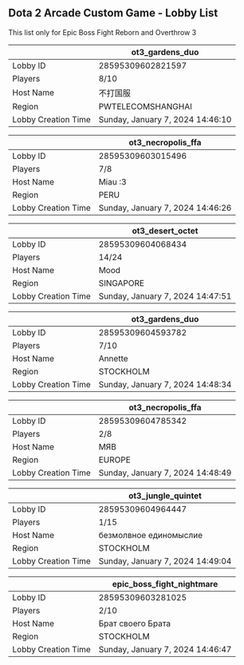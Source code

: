 ## Dota 2 Arcade Custom Game - Lobby List

This list only for Epic Boss Fight Reborn and Overthrow 3

|  | ot3_gardens_duo |
| ------ | ------ |
| Lobby ID | 28595309602821597 |
| Players | 8/10 |
| Host Name | 不打国服 |
| Region | PWTELECOMSHANGHAI |
| Lobby Creation Time | Sunday, January 7, 2024 14:46:10 |


|  | ot3_necropolis_ffa |
| ------ | ------ |
| Lobby ID | 28595309603015496 |
| Players | 7/8 |
| Host Name | Miau :3 |
| Region | PERU |
| Lobby Creation Time | Sunday, January 7, 2024 14:46:26 |


|  | ot3_desert_octet |
| ------ | ------ |
| Lobby ID | 28595309604068434 |
| Players | 14/24 |
| Host Name | Mood |
| Region | SINGAPORE |
| Lobby Creation Time | Sunday, January 7, 2024 14:47:51 |


|  | ot3_gardens_duo |
| ------ | ------ |
| Lobby ID | 28595309604593782 |
| Players | 7/10 |
| Host Name | Annette |
| Region | STOCKHOLM |
| Lobby Creation Time | Sunday, January 7, 2024 14:48:34 |


|  | ot3_necropolis_ffa |
| ------ | ------ |
| Lobby ID | 28595309604785342 |
| Players | 2/8 |
| Host Name | МЯВ |
| Region | EUROPE |
| Lobby Creation Time | Sunday, January 7, 2024 14:48:49 |


|  | ot3_jungle_quintet |
| ------ | ------ |
| Lobby ID | 28595309604964447 |
| Players | 1/15 |
| Host Name | безмолвное единомыслие |
| Region | STOCKHOLM |
| Lobby Creation Time | Sunday, January 7, 2024 14:49:04 |


|  | epic_boss_fight_nightmare |
| ------ | ------ |
| Lobby ID | 28595309603281025 |
| Players | 2/10 |
| Host Name | Брат своего Брата |
| Region | STOCKHOLM |
| Lobby Creation Time | Sunday, January 7, 2024 14:46:47 |


